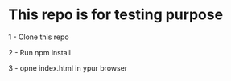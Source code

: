 # This repo is for testing purpose

1 - Clone this repo

2 - Run npm install

3 - opne index.html in ypur browser